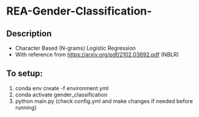 # REA-Gender-Classification-

## Description
- Character Based (N-grams) Logistic Regression
- With reference from https://arxiv.org/pdf/2102.03692.pdf (NBLR)

## To setup:
1) conda env create -f environment.yml
2) conda activate gender_classification
3) python main.py (check config.yml and make changes if needed before running)
